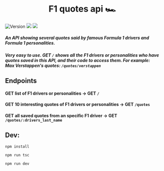 <h1 align="center">F1 quotes api 🏎</h1>

<p>
<img alt="Version" src="https://img.shields.io/badge/version-0.4.7-cyan.svg"/>
<img src="https://img.shields.io/badge/npm-%3E%3D8.5.0-blue.svg"/>
<img src="https://img.shields.io/badge/node-%3E%3D16.14.2-blue.svg"/>
</p>
  

##### An API showing several quotes said by famous Formula 1 drivers and Formula 1 personalities.

##### Very easy to use. GET ```/``` shows all the F1 drivers or personalities who have quotes saved in this API, and their code to access them. For example: Max Verstappen's quotes: ```/quotes/verstappen```

## Endpoints

#### GET list of F1 drivers or personalities **->** GET ```/```

#### GET 10 interesting quotes of F1 drivers or personalities **->** GET ```/quotes```

#### GET all saved quotes from an specific F1 driver **->** GET ```/quotes/:drivers_last_name```

  

## Dev:

```npm install```

```npm run tsc```

```npm run dev```